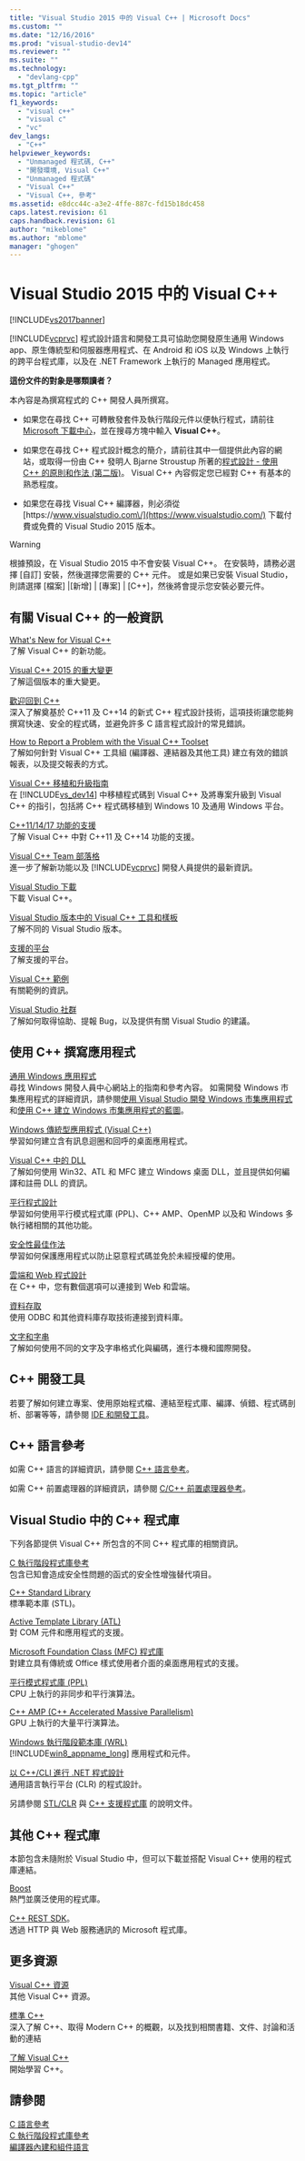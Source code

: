 ```yaml
---
title: "Visual Studio 2015 中的 Visual C++ | Microsoft Docs"
ms.custom: ""
ms.date: "12/16/2016"
ms.prod: "visual-studio-dev14"
ms.reviewer: ""
ms.suite: ""
ms.technology: 
  - "devlang-cpp"
ms.tgt_pltfrm: ""
ms.topic: "article"
f1_keywords: 
  - "visual c++"
  - "visual c"
  - "vc"
dev_langs: 
  - "C++"
helpviewer_keywords: 
  - "Unmanaged 程式碼, C++"
  - "開發環境, Visual C++"
  - "Unmanaged 程式碼"
  - "Visual C++"
  - "Visual C++, 參考"
ms.assetid: e8dcc44c-a3e2-4ffe-887c-fd15b18dc458
caps.latest.revision: 61
caps.handback.revision: 61
author: "mikeblome"
ms.author: "mblome"
manager: "ghogen"
---
```

# Visual Studio 2015 中的 Visual C++
[!INCLUDE[vs2017banner](../assembler/inline/includes/vs2017banner.md)]

[!INCLUDE[vcprvc](../build/includes/vcprvc_md.md)] 程式設計語言和開發工具可協助您開發原生通用 Windows app、原生傳統型和伺服器應用程式、在 Android 和 iOS 以及 Windows 上執行的跨平台程式庫，以及在 .NET Framework 上執行的 Managed 應用程式。  
  
 **這份文件的對象是哪類讀者？**  
  
 本內容是為撰寫程式的 C\+\+ 開發人員所撰寫。  
  
-   如果您在尋找 C\+\+ 可轉散發套件及執行階段元件以便執行程式，請前往 [Microsoft 下載中心](http://www.microsoft.com/en-us/download/)，並在搜尋方塊中輸入 **Visual C\+\+**。  
  
-   如果您在尋找 C\+\+ 程式設計概念的簡介，請前往其中一個提供此內容的網站，或取得一份由 C\+\+ 發明人 Bjarne Stroustup 所著的[程式設計 \- 使用 C\+\+ 的原則和作法 \(第二版\)](http://stroustrup.com/Programming/)。 Visual C\+\+ 內容假定您已經對 C\+\+ 有基本的熟悉程度。  
  
-   如果您在尋找 Visual C\+\+ 編譯器，則必須從 [https:\/\/www.visualstudio.com\/](https://www.visualstudio.com/) 下載付費或免費的 Visual Studio 2015 版本。  
  
> [!WARNING]
>  根據預設，在 Visual Studio 2015 中不會安裝 Visual C\+\+。 在安裝時，請務必選擇 \[自訂\] 安裝，然後選擇您需要的 C\+\+ 元件。 或是如果已安裝 Visual Studio，則請選擇 \[檔案\] &#124;\[新增\] &#124; \[專案\] &#124; \[C\+\+\]，然後將會提示您安裝必要元件。  
  
## 有關 Visual C\+\+ 的一般資訊  
 [What's New for Visual C\+\+](../top/what-s-new-for-visual-cpp-in-visual-studio-2015.md)  
 了解 Visual C\+\+ 的新功能。  
  
 [Visual C\+\+ 2015 的重大變更](../porting/visual-cpp-change-history-2003-20151.md)  
 了解這個版本的重大變更。  
  
 [歡迎回到 C\+\+](../cpp/welcome-back-to-cpp-modern-cpp.md)  
 深入了解奠基於 C\+\+11 及 C\+\+14 的新式 C\+\+ 程式設計技術，這項技術讓您能夠撰寫快速、安全的程式碼，並避免許多 C 語言程式設計的常見錯誤。  
  
 [How to Report a Problem with the Visual C\+\+ Toolset](../Topic/How%20to%20Report%20a%20Problem%20with%20the%20Visual%20C++%20Toolset.md)  
 了解如何針對 Visual C\+\+ 工具組 \(編譯器、連結器及其他工具\) 建立有效的錯誤報表，以及提交報表的方式。  
  
 [Visual C\+\+ 移植和升級指南](../porting/visual-cpp-porting-and-upgrading-guide.md)  
 在 [!INCLUDE[vs_dev14](../ide/includes/vs_dev14_md.md)] 中移植程式碼到 Visual C\+\+ 及將專案升級到 Visual C\+\+ 的指引，包括將 C\+\+ 程式碼移植到 Windows 10 及通用 Windows 平台。  
  
 [C\+\+11\/14\/17 功能的支援](../cpp/support-for-cpp11-14-17-features-modern-cpp.md)  
 了解 Visual C\+\+ 中對 C\+\+11 及 C\+\+14 功能的支援。  
  
 [Visual C\+\+ Team 部落格](http://blogs.msdn.com/b/vcblog/)  
 進一步了解新功能以及 [!INCLUDE[vcprvc](../build/includes/vcprvc_md.md)] 開發人員提供的最新資訊。  
  
 [Visual Studio 下載](http://go.microsoft.com/fwlink/?LinkId=235233)  
 下載 Visual C\+\+。  
  
 [Visual Studio 版本中的 Visual C\+\+ 工具和樣板](../ide/visual-cpp-tools-and-templates-in-visual-studio-editions.md)  
 了解不同的 Visual Studio 版本。  
  
 [支援的平台](../top/supported-platforms-visual-cpp.md)  
 了解支援的平台。  
  
 [Visual C\+\+ 範例](../top/visual-cpp-samples.md)  
 有關範例的資訊。  
  
 [Visual Studio 社群](http://go.microsoft.com/fwlink/?LinkId=235296)  
 了解如何取得協助、提報 Bug，以及提供有關 Visual Studio 的建議。  
  
## 使用 C\+\+ 撰寫應用程式  
 [通用 Windows 應用程式](../windows/universal-windows-apps-cpp.md)  
 尋找 Windows 開發人員中心網站上的指南和參考內容。 如需開發 Windows 市集應用程式的詳細資訊，請參閱[使用 Visual Studio 開發 Windows 市集應用程式](http://go.microsoft.com/fwlink/p/?LinkId=248364)和[使用 C\+\+ 建立 Windows 市集應用程式的藍圖](http://go.microsoft.com/fwlink/p/?LinkId=244654)。  
  
 [Windows 傳統型應用程式 \(Visual C\+\+\)](../windows/desktop-applications-visual-cpp.md)  
 學習如何建立含有訊息迴圈和回呼的桌面應用程式。  
  
 [Visual C\+\+ 中的 DLL](../build/dlls-in-visual-cpp.md)  
 了解如何使用 Win32、ATL 和 MFC 建立 Windows 桌面 DLL，並且提供如何編譯和註冊 DLL 的資訊。  
  
 [平行程式設計](../parallel/parallel-programming-in-visual-cpp.md)  
 學習如何使用平行模式程式庫 \(PPL\)、C\+\+ AMP、OpenMP 以及和 Windows 多執行緒相關的其他功能。  
  
 [安全性最佳作法](../top/security-best-practices-for-cpp.md)  
 學習如何保護應用程式以防止惡意程式碼並免於未經授權的使用。  
  
 [雲端和 Web 程式設計](../top/cloud-and-web-programming-in-visual-cpp.md)  
 在 C\+\+ 中，您有數個選項可以連接到 Web 和雲端。  
  
 [資料存取](../Topic/Data%20Access%20in%20Visual%20C++.md)  
 使用 ODBC 和其他資料庫存取技術連接到資料庫。  
  
 [文字和字串](../text/text-and-strings-in-visual-cpp.md)  
 了解如何使用不同的文字及字串格式化與編碼，進行本機和國際開發。  
  
## C\+\+ 開發工具  
 若要了解如何建立專案、使用原始程式檔、連結至程式庫、編譯、偵錯、程式碼剖析、部署等等，請參閱 [IDE 和開發工具](../ide/ide-and-tools-for-visual-cpp-development.md)。  
  
## C\+\+ 語言參考  
 如需 C\+\+ 語言的詳細資訊，請參閱 [C\+\+ 語言參考](../cpp/cpp-language-reference.md)。  
  
 如需 C\+\+ 前置處理器的詳細資訊，請參閱 [C\/C\+\+ 前置處理器參考](../preprocessor/c-cpp-preprocessor-reference.md)。  
  
## Visual Studio 中的 C\+\+ 程式庫  
 下列各節提供 Visual C\+\+ 所包含的不同 C\+\+ 程式庫的相關資訊。  
  
 [C 執行階段程式庫參考](../c-runtime-library/c-run-time-library-reference.md)  
 包含已知會造成安全性問題的函式的安全性增強替代項目。  
  
 [C\+\+ Standard Library](../standard-library/cpp-standard-library-reference.md)  
 標準範本庫 \(STL\)。  
  
 [Active Template Library \(ATL\)](../atl/atl-com-desktop-components.md)  
 對 COM 元件和應用程式的支援。  
  
 [Microsoft Foundation Class \(MFC\) 程式庫](../mfc/mfc-desktop-applications.md)  
 對建立具有傳統或 Office 樣式使用者介面的桌面應用程式的支援。  
  
 [平行模式程式庫 \(PPL\)](../parallel/concrt/parallel-patterns-library-ppl.md)  
 CPU 上執行的非同步和平行演算法。  
  
 [C\+\+ AMP \(C\+\+ Accelerated Massive Parallelism\)](../parallel/amp/cpp-amp-cpp-accelerated-massive-parallelism.md)  
 GPU 上執行的大量平行演算法。  
  
 [Windows 執行階段範本庫 \(WRL\)](http://msdn.microsoft.com/library/windows/apps/hh438466.aspx)  
 [!INCLUDE[win8_appname_long](../build/includes/win8_appname_long_md.md)] 應用程式和元件。  
  
 [以 C\+\+\/CLI 進行 .NET 程式設計](../dotnet/dotnet-programming-with-cpp-cli-visual-cpp.md)  
 通用語言執行平台 \(CLR\) 的程式設計。  
  
 另請參閱 [STL\/CLR](../dotnet/stl-clr-library-reference.md) 與 [C\+\+ 支援程式庫](../dotnet/cpp-support-library.md) 的說明文件。  
  
## 其他 C\+\+ 程式庫  
 本節包含未隨附於 Visual Studio 中，但可以下載並搭配 Visual C\+\+ 使用的程式庫連結。  
  
 [Boost](http://www.boost.org/)  
 熱門並廣泛使用的程式庫。  
  
 [C\+\+ REST SDK](http://casablanca.codeplex.com)。  
 透過 HTTP 與 Web 服務通訊的 Microsoft 程式庫。  
  
## 更多資源  
 [Visual C\+\+ 資源](http://msdn.microsoft.com/vstudio/hh386302.aspx)  
 其他 Visual C\+\+ 資源。  
  
 [標準 C\+\+](http://isocpp.org/)  
 深入了解 C\+\+、取得 Modern C\+\+ 的概觀，以及找到相關書籍、文件、討論和活動的連結  
  
 [了解 Visual C\+\+](http://msdn.microsoft.com/vstudio/hh386302.aspx)  
 開始學習 C\+\+。  
  
## 請參閱  
 [C 語言參考](../c-language/c-language-reference.md)   
 [C 執行階段程式庫參考](../c-runtime-library/c-run-time-library-reference.md)   
 [編譯器內建和組件語言](../intrinsics/compiler-intrinsics-and-assembly-language.md)
